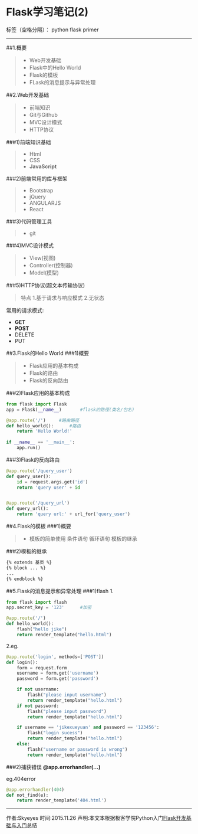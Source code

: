 ﻿# Flask学习笔记(2)

标签（空格分隔）： python flask primer

---
##1.概要
> * Web开发基础
> * Flask中的Hello World
> * Flask的模板
> * FLask的消息提示与异常处理
 
##2.Web开发基础
> * 前端知识
> * Git与Github
> * MVC设计模式
> * HTTP协议

###1)前端知识基础
> * Html
> * CSS
> * **JavaScript**

###2)前端常用的库与框架
> * Bootstrap
> * jQuery
> * ANGULARJS
> * React

###3)代码管理工具
> * git

###4)MVC设计模式
> * View(视图)
> * Controller(控制器)
> * Model(模型)

###5)HTTP协议(超文本传输协议)
> 特点
> 1.基于请求与响应模式
> 2.无状态

常用的请求模式:
 - **GET**
 - **POST**
 - DELETE
 - PUT

##3.Flask的Hello World
###1)概要
> * Flask应用的基本构成
> * Flask的路由
> * Flask的反向路由

###2)Flask应用的基本构成
```python
from flask import Flask
app = Flask(__name__)       #flask的路径(类名/包名)

@app.route('/')     #路由路径
def hello_world():      #路由
    return 'Hello World!'
    
if __name__ == '__main__':
    app.run()
```

###3)Flask的反向路由
```python
@app.route('/query_user')
def query_user():
    id = request.args.get('id')
    return 'query user' + id


@app.route('/query_url')
def query_url():
    return 'query url:' + url_for('query_user')
```

##4.Flask的模板
###1)概要
> * 模板的简单使用
条件语句
循环语句
模板的继承

###2)模板的继承
```html
{% extends 基页 %}
{% block ... %}
...
{% endblock %}
```

##5.Flask的消息提示和异常处理
###1)flash
1.
```python
from flask import flash
app.secret_key = '123'      #加密

@app.route('/')
def hello_world():
    flash("hello jike")
    return render_template("hello.html")
```

2.eg.
```python
@app.route('login', methods=['POST'])
def login():
    form = request.form
    username = form.get('username')
    password = form.get('password')

    if not username:
        flash("please input username")
        return render_template("hello.html")
    if not password:
        flash("please input password")
        return render_template("hello.html")

    if username == 'jikexueyuan' and password == '123456':
        flash("login sucess")
        return render_template("hello.html")
    else:
        flash("username or password is wrong")
        return render_template("hello.html")
```

###2)捕获错误
**@app.errorhandler(...)**

eg.404error
```python
@app.errorhandler(404)
def not_find(e):
    return render_template('404.html')
```

----
作者:Skyeyes
时间:2015.11.26
声明:本文本根据极客学院Python入门[Flask开发基础与入门](http://www.jikexueyuan.com/path/python/)总结

